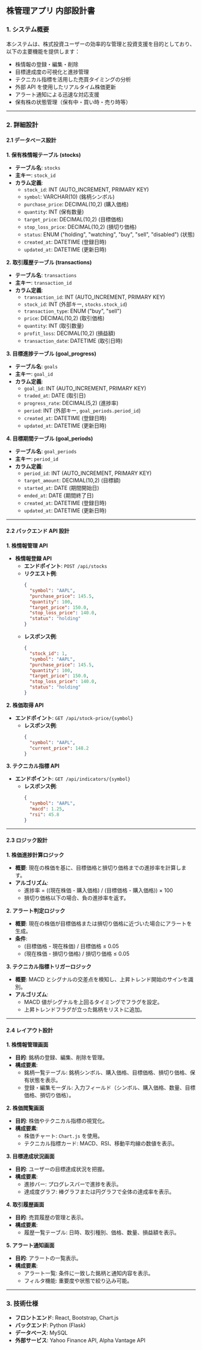 ## **株管理アプリ 内部設計書**

### **1. システム概要**

本システムは、株式投資ユーザーの効率的な管理と投資支援を目的としており、以下の主要機能を提供します：

- 株情報の登録・編集・削除
- 目標達成度の可視化と進捗管理
- テクニカル指標を活用した売買タイミングの分析
- 外部 API を使用したリアルタイム株価更新
- アラート通知による迅速な対応支援
- 保有株の状態管理（保有中・買い時・売り時等）

---

### **2. 詳細設計**

#### **2.1 データベース設計**

**1. 保有株情報テーブル (stocks)**

- **テーブル名**: `stocks`
- **主キー**: `stock_id`
- **カラム定義**:
  - `stock_id`: INT (AUTO_INCREMENT, PRIMARY KEY)
  - `symbol`: VARCHAR(10) (銘柄シンボル)
  - `purchase_price`: DECIMAL(10,2) (購入価格)
  - `quantity`: INT (保有数量)
  - `target_price`: DECIMAL(10,2) (目標価格)
  - `stop_loss_price`: DECIMAL(10,2) (損切り価格)
  - `status`: ENUM ("holding", "watching", "buy", "sell", "disabled") (状態)
  - `created_at`: DATETIME (登録日時)
  - `updated_at`: DATETIME (更新日時)

**2. 取引履歴テーブル (transactions)**

- **テーブル名**: `transactions`
- **主キー**: `transaction_id`
- **カラム定義**:
  - `transaction_id`: INT (AUTO_INCREMENT, PRIMARY KEY)
  - `stock_id`: INT (外部キー, `stocks.stock_id`)
  - `transaction_type`: ENUM ("buy", "sell")
  - `price`: DECIMAL(10,2) (取引価格)
  - `quantity`: INT (取引数量)
  - `profit_loss`: DECIMAL(10,2) (損益額)
  - `transaction_date`: DATETIME (取引日時)

**3. 目標進捗テーブル (goal_progress)**

- **テーブル名**: `goals`
- **主キー**: `goal_id`
- **カラム定義**:
  - `goal_id`: INT (AUTO_INCREMENT, PRIMARY KEY)
  - `traded_at`: DATE (取引日)
  - `progress_rate`: DECIMAL(5,2) (進捗率)
  - `period`: INT (外部キー, `goal_periods.period_id`)
  - `created_at`: DATETIME (登録日時)
  - `updated_at`: DATETIME (更新日時)

**4. 目標期間テーブル (goal_periods)**

- **テーブル名**: `goal_periods`
- **主キー**: `period_id`
- **カラム定義**:
  - `period_id`: INT (AUTO_INCREMENT, PRIMARY KEY)
  - `target_amount`: DECIMAL(10,2) (目標額)
  - `started_at`: DATE (期間開始日)
  - `ended_at`: DATE (期間終了日)
  - `created_at`: DATETIME (登録日時)
  - `updated_at`: DATETIME (更新日時)

---

#### **2.2 バックエンド API 設計**

**1. 株情報管理 API**

- **株情報登録 API**
  - **エンドポイント**: `POST /api/stocks`
  - **リクエスト例**:
    ```json
    {
      "symbol": "AAPL",
      "purchase_price": 145.5,
      "quantity": 100,
      "target_price": 150.0,
      "stop_loss_price": 140.0,
      "status": "holding"
    }
    ```
  - **レスポンス例**:
    ```json
    {
      "stock_id": 1,
      "symbol": "AAPL",
      "purchase_price": 145.5,
      "quantity": 100,
      "target_price": 150.0,
      "stop_loss_price": 140.0,
      "status": "holding"
    }
    ```

**2. 株価取得 API**

- **エンドポイント**: `GET /api/stock-price/{symbol}`
  - **レスポンス例**:
    ```json
    {
      "symbol": "AAPL",
      "current_price": 148.2
    }
    ```

**3. テクニカル指標 API**

- **エンドポイント**: `GET /api/indicators/{symbol}`
  - **レスポンス例**:
    ```json
    {
      "symbol": "AAPL",
      "macd": 1.25,
      "rsi": 45.8
    }
    ```

---

#### **2.3 ロジック設計**

**1. 株価進捗計算ロジック**

- **概要**: 現在の株価を基に、目標価格と損切り価格までの進捗率を計算します。
- **アルゴリズム**:
  - 進捗率 = ((現在株価 - 購入価格) / (目標価格 - 購入価格)) × 100
  - 損切り価格以下の場合、負の進捗率を返す。

**2. アラート判定ロジック**

- **概要**: 現在の株価が目標価格または損切り価格に近づいた場合にアラートを生成。
- **条件**:
  - (目標価格 - 現在株価) / 目標価格 ≤ 0.05
  - (現在株価 - 損切り価格) / 損切り価格 ≤ 0.05

**3. テクニカル指標トリガーロジック**

- **概要**: MACD とシグナルの交差点を検知し、上昇トレンド開始のサインを識別。
- **アルゴリズム**:
  - MACD 値がシグナルを上回るタイミングでフラグを設定。
  - 上昇トレンドフラグが立った銘柄をリストに追加。

---

#### **2.4 レイアウト設計**

**1. 株情報管理画面**

- **目的**: 銘柄の登録、編集、削除を管理。
- **構成要素**:
  - 銘柄一覧テーブル: 銘柄シンボル、購入価格、目標価格、損切り価格、保有状態を表示。
  - 登録・編集モーダル: 入力フィールド（シンボル、購入価格、数量、目標価格、損切り価格）。

**2. 株価閲覧画面**

- **目的**: 株価やテクニカル指標の視覚化。
- **構成要素**:
  - 株価チャート: `Chart.js` を使用。
  - テクニカル指標カード: MACD、RSI、移動平均線の数値を表示。

**3. 目標達成状況画面**

- **目的**: ユーザーの目標達成状況を把握。
- **構成要素**:
  - 進捗バー: プログレスバーで進捗を表示。
  - 達成度グラフ: 棒グラフまたは円グラフで全体の達成率を表示。

**4. 取引履歴画面**

- **目的**: 売買履歴の管理と表示。
- **構成要素**:
  - 履歴一覧テーブル: 日時、取引種別、価格、数量、損益額を表示。

**5. アラート通知画面**

- **目的**: アラートの一覧表示。
- **構成要素**:
  - アラート一覧: 条件に一致した銘柄と通知内容を表示。
  - フィルタ機能: 重要度や状態で絞り込み可能。

---

### **3. 技術仕様**

- **フロントエンド**: React, Bootstrap, Chart.js
- **バックエンド**: Python (Flask)
- **データベース**: MySQL
- **外部サービス**: Yahoo Finance API, Alpha Vantage API
